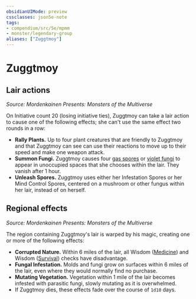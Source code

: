 ```yaml
---
obsidianUIMode: preview
cssclasses: json5e-note
tags:
- compendium/src/5e/mpmm
- monster/legendary-group
aliases: ["Zuggtmoy"]
---
```

# Zuggtmoy

## Lair actions
_Source: Mordenkainen Presents: Monsters of the Multiverse_

On Initiative count 20 (losing initiative ties), Zuggtmoy can take a lair action to cause one of the following effects; she can't use the same effect two rounds in a row:

- **Rally Plants.** Up to four plant creatures that are friendly to Zuggtmoy and that Zuggtmoy can see can use their reactions to move up to their speed and make one weapon attack.  
- **Summon Fungi.** Zuggtmoy causes four [gas spores](z_compendium/bestiary/plant/gas-spore.md) or [violet fungi](z_compendium/bestiary/plant/violet-fungus.md) to appear in unoccupied spaces that she chooses within the lair. They vanish after 1 hour.  
- **Unleash Spores.** Zuggtmoy uses either her Infestation Spores or her Mind Control Spores, centered on a mushroom or other fungus within her lair, instead of on herself.  

## Regional effects
_Source: Mordenkainen Presents: Monsters of the Multiverse_

The region containing Zuggtmoy's lair is warped by his magic, creating one or more of the following effects:

- **Corrupted Nature.** Within 6 miles of the lair, all Wisdom ([Medicine](z_compendium/rules/skills.md#Medicine)) and Wisdom ([Survival](z_compendium/rules/skills.md#Survival)) checks have disadvantage.  
- **Fungal Infestation.** Molds and fungi grow on surfaces within 6 miles of the lair, even where they would normally find no purchase.  
- **Mutating Vegetation.** Vegetation within 1 mile of the lair becomes infested with parasitic fungi, slowly mutating as it is overwhelmed.  
- If Zuggtmoy dies, these effects fade over the course of `1d10` days.